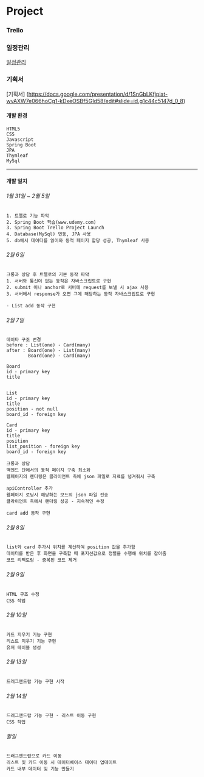 # Project

### Trello

### 일정관리
[일정관리](https://trello.com/b/SutlFoSu)

### 기획서
[기획서] (https://docs.google.com/presentation/d/1SnGbLKfjpiat-wvAXW7e066hoCg1-kDxeOSBf5GId58/edit#slide=id.g1c44c5147d_0_8)

#### 개발 환경
```
HTML5
CSS
Javascript
Spring Boot
JPA
Thymleaf
MySql
```

---
#### 개발 일지
###### 1월 31일 ~ 2월 5일
```
1. 트렐로 기능 파악
2. Spring Boot 학습(www.udemy.com)
3. Spring Boot Trello Project Launch
4. Database(MySql) 연동, JPA 사용
5. db에서 데이터를 읽어와 동적 페이지 할당 성공, Thymleaf 사용

```
###### 2월 6일
```
크롱과 상담 후 트렐로의 기본 동작 파악
1. 서버와 통신이 없는 동작은 자바스크립트로 구현
2. submit 이나 anchor로 서버에 request를 보낼 시 ajax 사용
3. 서버에서 response가 오면 그에 해당하는 동작 자바스크립트로 구현

- List add 동작 구현
```
###### 2월 7일
```
데이타 구조 변경
before : List(one) - Card(many)
after : Board(one) - List(many)
        Board(one) - Card(many)
        
Board
id - primary key
title


List
id - primary key
title
position - not null
board_id - foreign key

Card
id - primary key
title
position
list_position - foreign key
board_id - foreign key
```

```
크롱과 상담
백엔드 단에서의 동적 페이지 구축 최소화
웹페이지의 랜더링은 클라이언트 측에 json 파일로 자료를 넘겨줘서 구축

apiController 추가
웹페이지 로딩시 해당하는 보드의 json 파일 전송
클라이언트 측에서 랜더링 성공 - 지속적인 수정

card add 동작 구현
```

###### 2월 8일
```
list와 card 추가시 위치를 계산하여 position 값을 추가함
데이터를 받은 후 화면을 구축할 때 포지션값으로 정렬을 수행해 위치를 잡아줌
코드 리팩토링 - 중복된 코드 제거
```

###### 2월 9일
```
HTML 구조 수정
CSS 작업
```
###### 2월 10일
```
카드 지우기 기능 구현
리스트 지우기 기능 구현
유저 테이블 생성
```

###### 2월 13일
```
드래그앤드랍 기능 구현 시작

```
###### 2월 14일
```
드래그앤드랍 기능 구현 - 리스트 이동 구현
CSS 작업
```

###### 할일
```
드래그앤드랍으로 카드 이동
리스트 및 카드 이동 시 데이터베이스 데이터 업데이트
카드 내부 데이터 및 기능 만들기
```